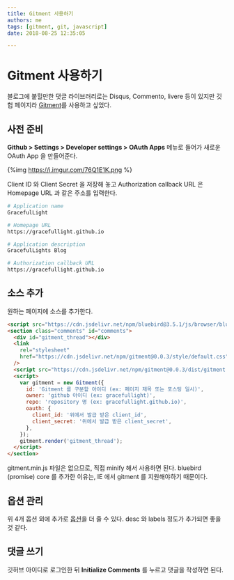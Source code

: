 ```yaml
---
title: Gitment 사용하기
authors: me
tags: [gitment, git, javascript]
date: 2018-08-25 12:35:05

---
```


# Gitment 사용하기

블로그에 붙힐만한 댓글 라이브러리로는 Disqus, Commento, livere 등이 있지만
깃헙 페이지라 [Gitment](https://github.com/imsun/gitment)를 사용하고 싶었다.

## 사전 준비

**Github > Settings > Developer settings > OAuth Apps** 메뉴로 들어가 새로운 OAuth App 을 만들어준다.

{%img https://i.imgur.com/76Q1E1K.png %}

Client ID 와 Client Secret 을 저장해 놓고
Authorization callback URL 은 Homepage URL 과 같은 주소를 입력한다.

```bash
# Application name
GracefulLight

# Homepage URL
https://gracefullight.github.io

# Application description
GracefulLights Blog

# Authorization callback URL
https://gracefullight.github.io
```

## 소스 추가

원하는 페이지에 소스를 추가한다.

```html
<script src="https://cdn.jsdelivr.net/npm/bluebird@3.5.1/js/browser/bluebird.core.min.js"></script>
<section class="comments" id="comments">
  <div id="gitment_thread"></div>
  <link
    rel="stylesheet"
    href="https://cdn.jsdelivr.net/npm/gitment@0.0.3/style/default.css"
  />
  <script src="https://cdn.jsdelivr.net/npm/gitment@0.0.3/dist/gitment.browser.js"></script>
  <script>
    var gitment = new Gitment({
      id: 'Gitment 를 구분할 아이디 (ex: 페이지 제목 또는 포스팅 일시)',
      owner: 'github 아이디 (ex: gracefullight)',
      repo: 'repository 명 (ex: gracefullight.github.io)',
      oauth: {
        client_id: '위에서 발급 받은 client_id',
        client_secret: '위에서 발급 받은 client_secret',
      },
    });
    gitment.render('gitment_thread');
  </script>
</section>
```

gitment.min.js 파일은 없으므로, 직접 minify 해서 사용하면 된다.
bluebird (promise) core 를 추가한 이유는, IE 에서 gitment 를 지원해야하기 때문이다.

## 옵션 관리

위 4개 옵션 외에 추가로 [옵션](https://github.com/imsun/gitment#options)을 더 줄 수 있다.
desc 와 labels 정도가 추가되면 좋을 것 같다.

## 댓글 쓰기

깃허브 아이디로 로그인한 뒤 **Initialize Comments** 를 누르고 댓글을 작성하면 된다.
